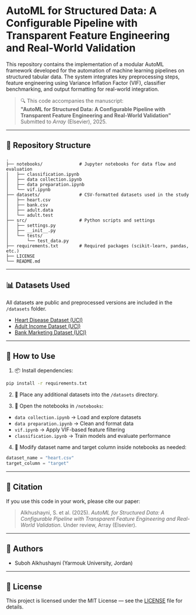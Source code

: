# AutoML for Structured Data: A Configurable Pipeline with Transparent Feature Engineering and Real-World Validation

This repository contains the implementation of a modular AutoML framework developed for the automation of machine learning pipelines on structured tabular data. The system integrates key preprocessing steps, feature engineering using Variance Inflation Factor (VIF), classifier benchmarking, and output formatting for real-world integration.

> 🔍 This code accompanies the manuscript:  
> **"AutoML for Structured Data: A Configurable Pipeline with Transparent Feature Engineering and Real-World Validation"**  
> Submitted to *Array* (Elsevier), 2025.

---

## 📁 Repository Structure

```
.
├── notebooks/              # Jupyter notebooks for data flow and evaluation
│   ├── classification.ipynb
│   ├── data collection.ipynb
│   ├── data preparation.ipynb
│   └── vif.ipynb
├── datasets/               # CSV-formatted datasets used in the study
│   ├── heart.csv
│   ├── bank.csv
│   ├── adult.data
│   └── adult.test
├── src/                    # Python scripts and settings
│   ├── settings.py
│   ├── __init__.py
│   └── tests/
│       └── test_data.py
├── requirements.txt        # Required packages (scikit-learn, pandas, etc.)
├── LICENSE
└── README.md
```

---

## 📊 Datasets Used

All datasets are public and preprocessed versions are included in the `/datasets` folder.

- [Heart Disease Dataset (UCI)](https://www.kaggle.com/datasets/ronitf/heart-disease-uci)
- [Adult Income Dataset (UCI)](https://archive.ics.uci.edu/ml/datasets/adult)
- [Bank Marketing Dataset (UCI)](https://archive.ics.uci.edu/ml/datasets/bank+marketing)

---

## 🧪 How to Use

1. 📦 Install dependencies:

```bash
pip install -r requirements.txt
```

2. 📁 Place any additional datasets into the `/datasets` directory.

3. 📓 Open the notebooks in `/notebooks`:

- `data collection.ipynb` → Load and explore datasets
- `data preparation.ipynb` → Clean and format data
- `vif.ipynb` → Apply VIF-based feature filtering
- `classification.ipynb` → Train models and evaluate performance

4. 🧠 Modify dataset name and target column inside notebooks as needed:

```python
dataset_name = "heart.csv"
target_column = "target"
```

---

## 🧾 Citation

If you use this code in your work, please cite our paper:

> Alkhushayni, S. et al. (2025). *AutoML for Structured Data: A Configurable Pipeline with Transparent Feature Engineering and Real-World Validation*. Under review, Array (Elsevier).

---

## 👥 Authors

- Suboh Alkhushayni (Yarmouk University, Jordan)

---

## 📄 License

This project is licensed under the MIT License — see the [LICENSE](LICENSE) file for details.
